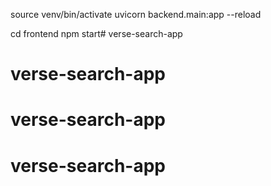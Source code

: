 
source venv/bin/activate 
uvicorn backend.main:app --reload


cd frontend
npm start# verse-search-app
# verse-search-app
# verse-search-app
# verse-search-app
